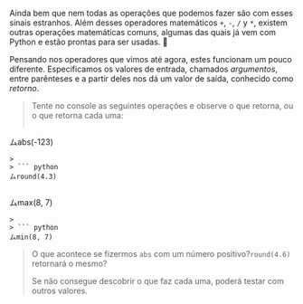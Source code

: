 Ainda bem que nem todas as operações que podemos fazer são com esses sinais estranhos. Além desses operadores matemáticos `+`, `-`, `/` y `*`, existem outras operações matemáticas comuns, algumas das quais já vem com Python e estão prontas para ser usadas. :raised_hands:

Pensando nos operadores que vimos até agora, estes funcionam um pouco diferente. Especificamos os valores de entrada, chamados *argumentos*, entre parênteses e a partir deles nos dá um valor de saída, conhecido como *retorno*.

> Tente no console as seguintes operações e observe o que retorna, ou o que retorna cada uma:
>
> ``` python
ムabs(-123)
```
>
> ``` python
ムround(4.3)
```
>
> ``` python
ムmax(8, 7)
```
>
> ``` python
ムmin(8, 7)
```
> O que acontece se fizermos `abs` com um número positivo?`round(4.6)` retornará o mesmo?
>
> Se não consegue descobrir o que faz cada uma, poderá testar com outros valores.
